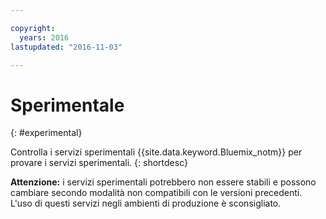 ```yaml
---

copyright:
  years: 2016
lastupdated: "2016-11-03"

---
```


# Sperimentale
{: #experimental}

Controlla i servizi sperimentali {{site.data.keyword.Bluemix_notm}} per provare i servizi sperimentali.
{: shortdesc}



**Attenzione:** i servizi sperimentali potrebbero non essere stabili e possono cambiare secondo modalità non compatibili con le versioni precedenti. L'uso di questi servizi negli ambienti di produzione è sconsigliato.
